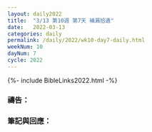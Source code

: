 ```yaml
---
layout: daily2022
title:  "3/13 第10週 第7天 補漏拾遺"
date:   2022-03-13
categories: daily
permalink: /daily/2022/wk10-day7-daily.html
weekNum: 10
dayNum: 7
cycle: 2022
---
```


{%- include BibleLinks2022.html -%}

### 禱告：

### 筆記與回應：
